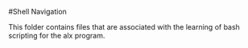 #Shell Navigation

This folder contains files that are associated with the learning of bash scripting for the alx program.
